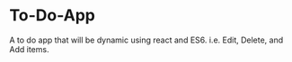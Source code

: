 # To-Do-App
A to do app that will be dynamic using react and ES6. i.e. Edit, Delete, and Add items.
